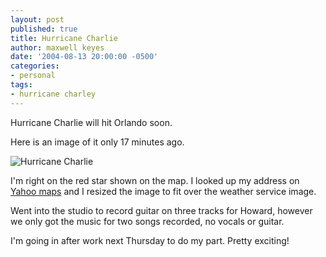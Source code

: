```yaml
---
layout: post
published: true
title: Hurricane Charlie
author: maxwell keyes
date: '2004-08-13 20:00:00 -0500'
categories:
- personal
tags:
- hurricane charley
---
```


Hurricane Charlie will hit Orlando soon.

Here is an image of it only 17 minutes ago.

![Hurricane Charlie](./hurricane-charlie.gif "Hurricane Charlie")

I'm right on the red star shown on the map. I looked up my address on
[Yahoo maps](http://maps.yahoo.com/) and I resized the image to fit over the
weather service image.

Went into the studio to record guitar on three tracks for Howard, however we
only got the music for two songs recorded, no vocals or guitar.

I'm going in after work next Thursday to do my part. Pretty exciting!
